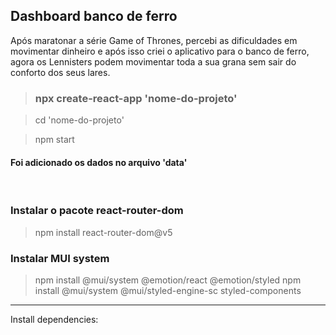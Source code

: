 ## Dashboard banco de ferro

Após maratonar a série Game of Thrones, percebi as dificuldades em movimentar dinheiro e após isso criei o aplicativo para o banco de ferro, agora os Lennisters podem movimentar toda a sua grana sem sair do conforto dos seus lares.

> ### npx create-react-app 'nome-do-projeto'

> cd 'nome-do-projeto'

> npm start

#### Foi adicionado os dados no arquivo 'data'
<br>

### Instalar o pacote react-router-dom
> npm install react-router-dom@v5

### Instalar MUI system
> npm install @mui/system @emotion/react @emotion/styled
> npm install @mui/system @mui/styled-engine-sc styled-components

-----------------------------------------------------
Install dependencies:

